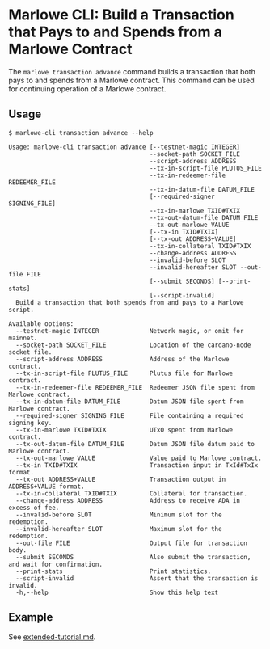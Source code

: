 # Marlowe CLI: Build a Transaction that Pays to and Spends from a Marlowe Contract

The `marlowe transaction advance` command builds a transaction that both pays to and spends from a Marlowe contract. This command can be used for continuing operation of a Marlowe contract.


## Usage

    $ marlowe-cli transaction advance --help
    
    Usage: marlowe-cli transaction advance [--testnet-magic INTEGER]
                                           --socket-path SOCKET_FILE
                                           --script-address ADDRESS
                                           --tx-in-script-file PLUTUS_FILE
                                           --tx-in-redeemer-file REDEEMER_FILE
                                           --tx-in-datum-file DATUM_FILE
                                           [--required-signer SIGNING_FILE]
                                           --tx-in-marlowe TXID#TXIX
                                           --tx-out-datum-file DATUM_FILE
                                           --tx-out-marlowe VALUE
                                           [--tx-in TXID#TXIX]
                                           [--tx-out ADDRESS+VALUE]
                                           --tx-in-collateral TXID#TXIX
                                           --change-address ADDRESS
                                           --invalid-before SLOT
                                           --invalid-hereafter SLOT --out-file FILE
                                           [--submit SECONDS] [--print-stats]
                                           [--script-invalid]
      Build a transaction that both spends from and pays to a Marlowe script.
    
    Available options:
      --testnet-magic INTEGER              Network magic, or omit for mainnet.
      --socket-path SOCKET_FILE            Location of the cardano-node socket file.
      --script-address ADDRESS             Address of the Marlowe contract.
      --tx-in-script-file PLUTUS_FILE      Plutus file for Marlowe contract.
      --tx-in-redeemer-file REDEEMER_FILE  Redeemer JSON file spent from Marlowe contract.
      --tx-in-datum-file DATUM_FILE        Datum JSON file spent from Marlowe contract.
      --required-signer SIGNING_FILE       File containing a required signing key.
      --tx-in-marlowe TXID#TXIX            UTxO spent from Marlowe contract.
      --tx-out-datum-file DATUM_FILE       Datum JSON file datum paid to Marlowe contract.
      --tx-out-marlowe VALUE               Value paid to Marlowe contract.
      --tx-in TXID#TXIX                    Transaction input in TxId#TxIx format.
      --tx-out ADDRESS+VALUE               Transaction output in ADDRESS+VALUE format.
      --tx-in-collateral TXID#TXIX         Collateral for transaction.
      --change-address ADDRESS             Address to receive ADA in excess of fee.
      --invalid-before SLOT                Minimum slot for the redemption.
      --invalid-hereafter SLOT             Maximum slot for the redemption.
      --out-file FILE                      Output file for transaction body.
      --submit SECONDS                     Also submit the transaction, and wait for confirmation.
      --print-stats                        Print statistics.
      --script-invalid                     Assert that the transaction is invalid.
      -h,--help                            Show this help text


## Example

See [extended-tutorial.md](extended-tutorial.md).
